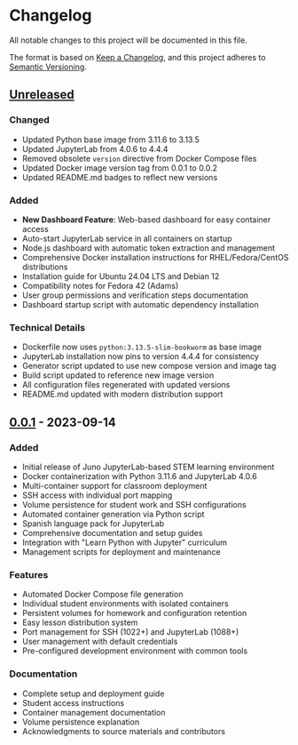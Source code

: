 # Changelog

All notable changes to this project will be documented in this file.

The format is based on [Keep a Changelog](https://keepachangelog.com/en/1.0.0/),
and this project adheres to [Semantic Versioning](https://semver.org/spec/v2.0.0.html).

## [Unreleased]

### Changed
- Updated Python base image from 3.11.6 to 3.13.5
- Updated JupyterLab from 4.0.6 to 4.4.4
- Removed obsolete `version` directive from Docker Compose files
- Updated Docker image version tag from 0.0.1 to 0.0.2
- Updated README.md badges to reflect new versions

### Added
- **New Dashboard Feature**: Web-based dashboard for easy container access
- Auto-start JupyterLab service in all containers on startup
- Node.js dashboard with automatic token extraction and management
- Comprehensive Docker installation instructions for RHEL/Fedora/CentOS distributions
- Installation guide for Ubuntu 24.04 LTS and Debian 12
- Compatibility notes for Fedora 42 (Adams)
- User group permissions and verification steps documentation
- Dashboard startup script with automatic dependency installation

### Technical Details
- Dockerfile now uses `python:3.13.5-slim-bookworm` as base image
- JupyterLab installation now pins to version 4.4.4 for consistency
- Generator script updated to use new compose version and image tag
- Build script updated to reference new image version
- All configuration files regenerated with updated versions
- README.md updated with modern distribution support

## [0.0.1] - 2023-09-14

### Added
- Initial release of Juno JupyterLab-based STEM learning environment
- Docker containerization with Python 3.11.6 and JupyterLab 4.0.6
- Multi-container support for classroom deployment
- SSH access with individual port mapping
- Volume persistence for student work and SSH configurations
- Automated container generation via Python script
- Spanish language pack for JupyterLab
- Comprehensive documentation and setup guides
- Integration with "Learn Python with Jupyter" curriculum
- Management scripts for deployment and maintenance

### Features
- Automated Docker Compose file generation
- Individual student environments with isolated containers
- Persistent volumes for homework and configuration retention
- Easy lesson distribution system
- Port management for SSH (1022+) and JupyterLab (1088+)
- User management with default credentials
- Pre-configured development environment with common tools

### Documentation
- Complete setup and deployment guide
- Student access instructions
- Container management documentation
- Volume persistence explanation
- Acknowledgments to source materials and contributors

[Unreleased]: https://github.com/incognia/Juno/compare/v0.0.1...HEAD
[0.0.1]: https://github.com/incognia/Juno/releases/tag/v0.0.1
